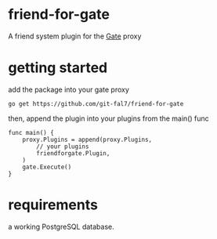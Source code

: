 # friend-for-gate

A friend system plugin for the [Gate](https://gate.minekube.com/) proxy

# getting started

add the package into your gate proxy
```
go get https://github.com/git-fal7/friend-for-gate
```

then, append the plugin into your plugins from the main() func
```
func main() {
	proxy.Plugins = append(proxy.Plugins,
		// your plugins
		friendforgate.Plugin,
	)
	gate.Execute()
}
```

# requirements

a working PostgreSQL database.
